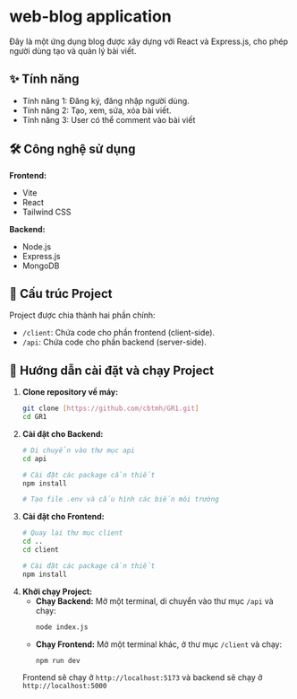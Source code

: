 # web-blog application

Đây là một ứng dụng blog được xây dựng với React và Express.js, cho phép người dùng tạo và quản lý bài viết.

## ✨ Tính năng

* Tính năng 1: Đăng ký, đăng nhập người dùng.
* Tính năng 2: Tạo, xem, sửa, xóa bài viết.
* Tính năng 3: User có thể comment vào bài viết

## 🛠️ Công nghệ sử dụng

**Frontend:**
* Vite
* React 
* Tailwind CSS

**Backend:**
* Node.js
* Express.js 
* MongoDB 

## 📂 Cấu trúc Project
Project được chia thành hai phần chính:
* `/client`: Chứa code cho phần frontend (client-side).
* `/api`: Chứa code cho phần backend (server-side).

## 🚀 Hướng dẫn cài đặt và chạy Project
1.  **Clone repository về máy:**
    ```bash
    git clone [https://github.com/cbtmh/GR1.git]
    cd GR1
    ```
2.  **Cài đặt cho Backend:**
    ```bash
    # Di chuyển vào thư mục api
    cd api

    # Cài đặt các package cần thiết
    npm install

    # Tạo file .env và cấu hình các biến môi trường
    ```
3.  **Cài đặt cho Frontend:**
    ```bash
    # Quay lại thư mục client
    cd ..
    cd client 

    # Cài đặt các package cần thiết
    npm install
    ```
4.  **Khởi chạy Project:**
    * **Chạy Backend:** Mở một terminal, di chuyển vào thư mục `/api` và chạy:
        ```bash
        node index.js
        ```
    * **Chạy Frontend:** Mở một terminal khác, ở thư mục `/client` và chạy:
        ```bash
        npm run dev
        ```
    Frontend sẽ chạy ở `http://localhost:5173` và backend sẽ chạy ở `http://localhost:5000`
